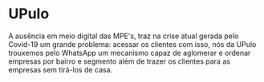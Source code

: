 # UPulo
A ausência em meio digital das MPE's, traz na crise atual gerada pelo Covid-19 um grande problema: acessar os clientes com isso, nós da UPulo trouxemos pelo WhatsApp um mecanismo capaz de aglomerar e ordenar empresas por bairro e segmento além de trazer os clientes para as empresas sem tirá-los de casa.
